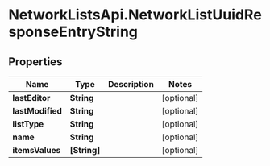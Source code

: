 # NetworkListsApi.NetworkListUuidResponseEntryString

## Properties

Name | Type | Description | Notes
------------ | ------------- | ------------- | -------------
**lastEditor** | **String** |  | [optional] 
**lastModified** | **String** |  | [optional] 
**listType** | **String** |  | [optional] 
**name** | **String** |  | [optional] 
**itemsValues** | **[String]** |  | [optional] 


